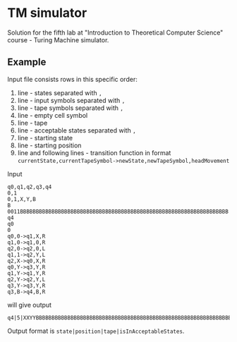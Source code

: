 TM simulator
==============

Solution for the fifth lab at "Introduction to Theoretical Computer Science" course - Turing Machine simulator.

Example
------

Input file consists rows in this specific order:

1. line - states separated with `,`
2. line - input symbols separated with `,`
3. line - tape symbols separated with `,`
4. line - empty cell symbol
5. line - tape
6. line - acceptable states separated with `,`
7. line - starting state
8. line - starting position
9. line and following lines - transition function in format `currentState,currentTapeSymbol->newState,newTapeSymbol,headMovement`

Input

    q0,q1,q2,q3,q4
    0,1
    0,1,X,Y,B
    B
    0011BBBBBBBBBBBBBBBBBBBBBBBBBBBBBBBBBBBBBBBBBBBBBBBBBBBBBBBBBBBBBBBBBB
    q4
    q0
    0
    q0,0->q1,X,R
    q1,0->q1,0,R
    q2,0->q2,0,L
    q1,1->q2,Y,L
    q2,X->q0,X,R
    q0,Y->q3,Y,R
    q1,Y->q1,Y,R
    q2,Y->q2,Y,L
    q3,Y->q3,Y,R
    q3,B->q4,B,R

will give output

    q4|5|XXYYBBBBBBBBBBBBBBBBBBBBBBBBBBBBBBBBBBBBBBBBBBBBBBBBBBBBBBBBBBBBBBBBBB|1

Output format is `state|position|tape|isInAcceptableStates`.
